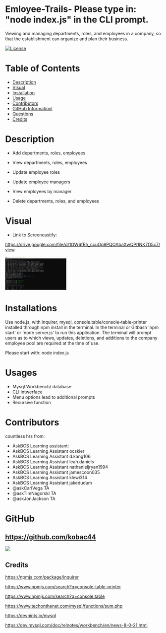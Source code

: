 # Emloyee-Trails-     Please type in: "node index.js" in the CLI prompt.
Viewing and managing departments, roles, and employees in a company, so that the establishment can organize and plan their business.

[![License](https://img.shields.io/badge/License-MIT-lime.svg)](https://opensource.org/licenses/MIT)


# Table of Contents

- [Description](#description)
- [Visual](#visual)
- [Installation](#installation)
- [Usage](#usage)
- [Contributors](#contributors)
- [GitHub Informationl](#github-information)
- [Questions](#questions)
- [Credits](#credits)


# Description
* Add departments, roles, employees

* View departments, roles, employees

* Update employee roles

* Update employee managers

* View employees by manager

* Delete departments, roles, and employees


# Visual
* Link to Screencastify:

https://drive.google.com/file/d/1GW6fRh_ccuOp9PQOAbaXwQPl1NK7O5c7/view

<img src="./Assets/Employee Tracker sshot.jpg" width="200px">




# Installations
Use node.js, with inquirer, mysql, console.table/console-table-printer installed through npm install in the terminal. In the terminal or Gitbash 'npm start' or 'node server.js' to run this application. The terminal will prompt users as to which views, updates, deletions, and additions to the company employee pool are required at the time of use.

Please start with: node index.js


# Usages
*  Mysql Workbench/ database
*  CLI Intwerface
*  Menu options lead to additional prompts
*  Recursive function

# Contributors

countless hrs from:
* AskBCS Learning assistant:
* AskBCS Learning Assistant ocskier
* AskBCS Learning Assistant d.kang106
* AskBCS Learning Assistant leah.daniels
* AskBCS Learning Assistant nathanieljryan1994
* AskBCS Learning Assistant jamescoon035
* AskBCS Learning Assistant klewi314
* AskBCS Learning Assistant jakedudum
* @askCarlVega TA
* @askTimNagorski TA
* @askJonJackson TA

# GitHub 
## https://github.com/kobac44

<img src="https://avatars0.githubusercontent.com/kobac44" width="200px">

## Credits
https://npmjs.com/package/inquirer

https://www.npmjs.com/search?q=console-table-printer

https://www.npmjs.com/search?q=console.table

https://www.techonthenet.com/mysql/functions/sum.php

https://devhints.io/mysql

https://dev.mysql.com/doc/relnotes/workbench/en/news-8-0-21.html

